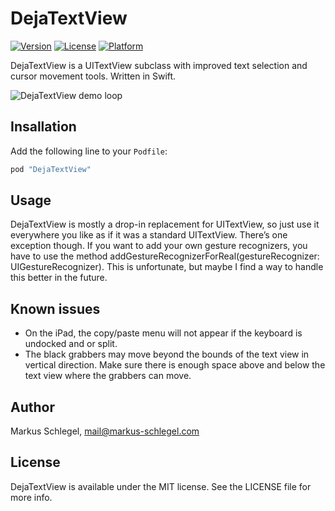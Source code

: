 # DejaTextView

[![Version](https://img.shields.io/cocoapods/v/DejaTextView.svg?style=flat)](http://cocoapods.org/pods/DejaTextView)
[![License](https://img.shields.io/cocoapods/l/DejaTextView.svg?style=flat)](http://cocoapods.org/pods/DejaTextView)
[![Platform](https://img.shields.io/cocoapods/p/DejaTextView.svg?style=flat)](http://cocoapods.org/pods/DejaTextView)

DejaTextView is a UITextView subclass with improved text selection and cursor movement tools. Written in Swift.

![DejaTextView demo loop](http://markusschlegel.github.io/DejaTextView.gif)

## Insallation

Add the following line to your `Podfile`:

```ruby
pod "DejaTextView"
```

## Usage

DejaTextView is mostly a drop-in replacement for UITextView, so just use it everywhere you like as if it was a standard UITextView. There’s one exception though. If you want to add your own gesture recognizers, you have to use the method addGestureRecognizerForReal(gestureRecognizer: UIGestureRecognizer). This is unfortunate, but maybe I find a way to handle this better in the future.

## Known issues

* On the iPad, the copy/paste menu will not appear if the keyboard is undocked and or split.
* The black grabbers may move beyond the bounds of the text view in vertical direction. Make sure there is enough space above and below the text view where the grabbers can move.

## Author

Markus Schlegel, mail@markus-schlegel.com

## License

DejaTextView is available under the MIT license. See the LICENSE file for more info.
